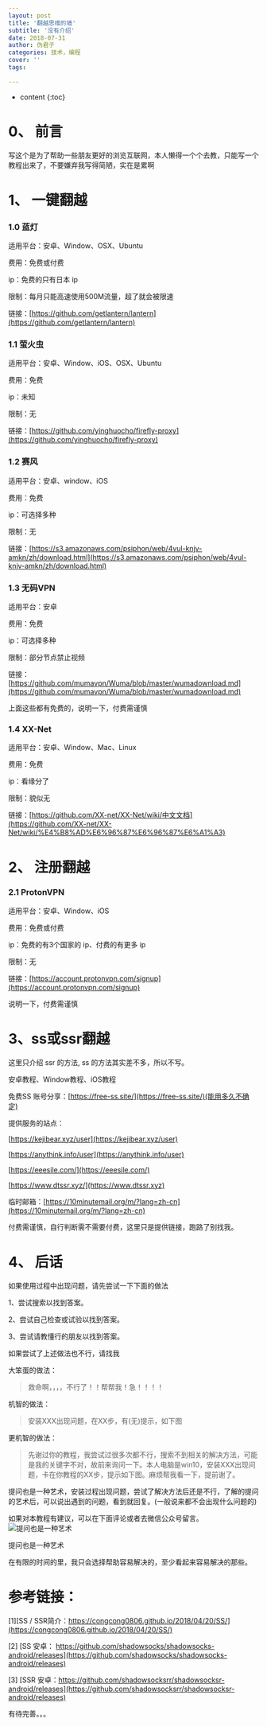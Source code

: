 ```yaml
---
layout: post
title: '翻越思维的墙'
subtitle: '没有介绍'
date: 2018-07-31
author: 伪君子
categories: 技术，编程
cover: ''
tags: 

---
```


* content
{:toc}


#  0、 前言


写这个是为了帮助一些朋友更好的浏览互联网，本人懒得一个个去教，只能写一个教程出来了，不要嫌弃我写得简陋，实在是累啊

#  1、  一键翻越


###  1.0    蓝灯

适用平台：安卓、Window、OSX、Ubuntu

费用：免费或付费

 ip：免费的只有日本 ip

限制：每月只能高速使用500M流量，超了就会被限速

链接：[https://github.com/getlantern/lantern](https://github.com/getlantern/lantern)



###  1.1    萤火虫

适用平台：安卓、Window、iOS、OSX、Ubuntu

费用：免费

 ip：未知

限制：无

链接：[https://github.com/yinghuocho/firefly-proxy](https://github.com/yinghuocho/firefly-proxy)



###  1.2    赛风

适用平台：安卓、window、iOS

费用：免费

 ip：可选择多种

限制：无

链接：[https://s3.amazonaws.com/psiphon/web/4vul-knjv-amkn/zh/download.html](https://s3.amazonaws.com/psiphon/web/4vul-knjv-amkn/zh/download.html)



###  1.3    无码VPN

适用平台：安卓

费用：免费

 ip：可选择多种

限制：部分节点禁止视频

 链接：[https://github.com/mumavpn/Wuma/blob/master/wumadownload.md](https://github.com/mumavpn/Wuma/blob/master/wumadownload.md)


 上面这些都有免费的，说明一下，付费需谨慎



###  1.4  XX-Net

适用平台：安卓、Window、Mac、Linux

费用：免费

 ip：看缘分了

限制：貌似无

 链接：[https://github.com/XX-net/XX-Net/wiki/中文文档](https://github.com/XX-net/XX-Net/wiki/%E4%B8%AD%E6%96%87%E6%96%87%E6%A1%A3)

#  2、  注册翻越


###  2.1   ProtonVPN

适用平台：安卓、Window、iOS

费用：免费或付费

 ip：免费的有3个国家的 ip、付费的有更多 ip

限制：无

链接：[https://account.protonvpn.com/signup](https://account.protonvpn.com/signup)

说明一下，付费需谨慎

#  3、ss或ssr翻越


这里只介绍 ssr 的方法, ss 的方法其实差不多，所以不写。

安卓教程、Window教程、iOS教程



免费SS 账号分享：[https://free-ss.site/](https://free-ss.site/)(能用多久不确定)


提供服务的站点：

[https://kejibear.xyz/user](https://kejibear.xyz/user)

[https://anythink.info/user](https://anythink.info/user)

[https://eeesile.com/](https://eeesile.com/)

[https://www.dtssr.xyz/](https://www.dtssr.xyz)

临时邮箱：[https://10minutemail.org/m/?lang=zh-cn](https://10minutemail.org/m/?lang=zh-cn)

付费需谨慎，自行判断需不需要付费，这里只是提供链接，跑路了别找我。

#  4、 后话

如果使用过程中出现问题，请先尝试一下下面的做法

1、尝试搜索以找到答案。

2、尝试自己检查或试验以找到答案。

3、尝试请教懂行的朋友以找到答案。



 如果尝试了上述做法也不行，请找我



 大笨蛋的做法：

 >救命啊，，，，不行了！！帮帮我！急！！！！

机智的做法：

> 安装XXX出现问题，在XX步，有(无)提示，如下图

更机智的做法：

>先谢过你的教程，我尝试过很多次都不行，搜索不到相关的解决方法，可能是我的关键字不对，故前来询问一下。本人电脑是win10，安装XXX出现问题，卡在你教程的XX步，提示如下图。麻烦帮我看一下，提前谢了。


提问也是一种艺术，安装过程出现问题，尝试了解决方法后还是不行，了解的提问的艺术后，可以说出遇到的问题，看到就回复。(一般说来都不会出现什么问题的)

如果对本教程有建议，可以在下面评论或者去微信公众号留言。
![提问也是一种艺术](https://upload-images.jianshu.io/upload_images/2989110-97448888836e388b.png?imageMogr2/auto-orient/strip%7CimageView2/2/w/1240)

提问也是一种艺术


在有限的时间的里，我只会选择帮助容易解决的，至少看起来容易解决的那些。


#  参考链接：


[1][SS / SSR简介：https://congcong0806.github.io/2018/04/20/SS/](https://congcong0806.github.io/2018/04/20/SS/)

[2]  [SS 安卓： https://github.com/shadowsocks/shadowsocks-android/releases](https://github.com/shadowsocks/shadowsocks-android/releases)

[3]  [SSR 安卓：https://github.com/shadowsocksrr/shadowsocksr-android/releases](https://github.com/shadowsocksrr/shadowsocksr-android/releases)



 有待完善。。。